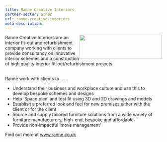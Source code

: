 ```yaml
---
title: Ranne Creative Interiors
partner-sector: other
url: ranne-creative-interiors
meta-description:
---
```


<p><img alt="" src="//clarity-strategies.github.io/ie-uploads/uploads/partners/Ranne_Logo_RGB.png" style="float:right; height:78px; width:265px" />Ranne Creative Interiors are an interior fit-out and refurbishment company working with clients to provide consultancy on innovative interior schemes and a construction of high quality interior fit-out/refurbishment projects.</p><p><br />Ranne work with clients to&nbsp; . . .</p><ul><li>Understand their business and workplace culture and use this to develop bespoke schemes and designs</li><li>Help &lsquo;Space plan&rsquo; and test fit using 3D and 2D drawings and models</li><li>Establish a preferred look and feel for new premises either with the client or for the client</li><li>Source and supply tailored furniture solutions from a wide variety of furniture manufacturers; high-end, bespoke and affordable</li><li>Provide non-impactful &lsquo;move management&rsquo;</li></ul><p>Find out more at <a href="http://www.ranne.co.uk">www.ranne.co.uk</a></p>


